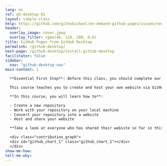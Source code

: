 ```yaml
---
lang: en
ref: gh-desktop-01
layout: simple-class
help: https://github.com/githubschool/on-demand-github-pages/issues/new?title=I%20need%20help&body=Describe%20what%20you%20need%20help%20with%20here.&labels=Help%20Wanted
header:
  overlay_image: cover.jpeg
  overlay_filter: rgba(46, 129, 200, 0.6)
title: GitHub Pages from GitHub Desktop
permalink: /github-desktop/
next-page: /github-desktop/install-github-desktop
facilitator: false
sidebar:
  nav: "github-desktop-nav"
main-content: |

  **Essential First Step**: Before this class, you should complete our [Introduction to GitHub](../intro-to-github/) course.

  This course teaches you to create and host your own website via GitHub, using GitHub Desktop.

  **In this course, you will learn how to**:

  - Create a new repository
  - Work with your repository on your local machine
  - Convert your repository into a website
  - Host and share your website

  **Take a look at everyone who has shared their website so far in this Contribution Graph:**

  <div class="contribution_graph">
  <div id="github_chart_1" class="github_chart_1"></div>
  </div>
show-me-how:
tell-me-why:
---
```


